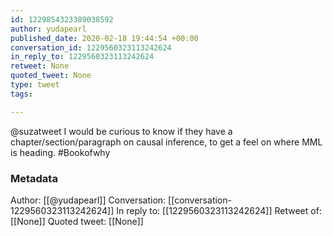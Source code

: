 ```yaml
---
id: 1229854323389038592
author: yudapearl
published_date: 2020-02-18 19:44:54 +00:00
conversation_id: 1229560323113242624
in_reply_to: 1229560323113242624
retweet: None
quoted_tweet: None
type: tweet
tags:

---
```


@suzatweet I would be curious to know if they have a chapter/section/paragraph on causal inference, to get a feel on where MML is heading. #Bookofwhy

### Metadata

Author: [[@yudapearl]]
Conversation: [[conversation-1229560323113242624]]
In reply to: [[1229560323113242624]]
Retweet of: [[None]]
Quoted tweet: [[None]]
